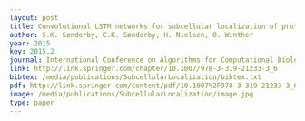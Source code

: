 ```yaml
---
layout: post
title: Convolutional LSTM networks for subcellular localization of proteins
author: S.K. Sønderby, C.K. Sønderby, H. Nielsen, O. Winther
year: 2015
key: 2015.2
journal: International Conference on Algorithms for Computational Biology
link: http://link.springer.com/chapter/10.1007/978-3-319-21233-3_6
bibtex: /media/publications/SubcellularLocalization/bibtex.txt
pdf: http://link.springer.com/content/pdf/10.1007%2F978-3-319-21233-3_6.pdf
image: /media/publications/SubcellularLocalization/image.jpg
type: paper
---
```


